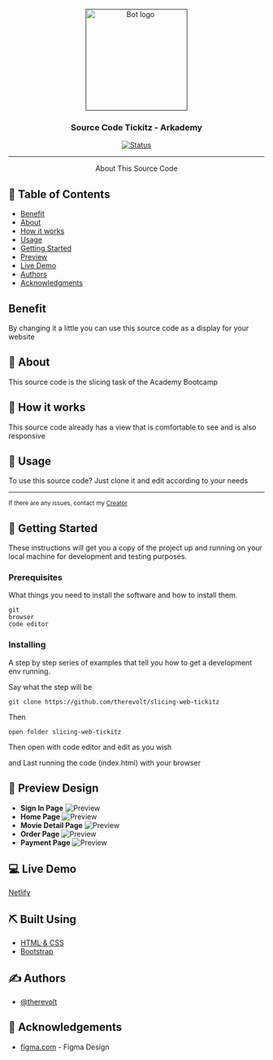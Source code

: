 <p align="center">
  <a href="" rel="noopener">
 <img width=200px height=200px src="https://st2.depositphotos.com/5532432/10201/v/950/depositphotos_102017734-stock-illustration-source-code-colored-vector-icon.jpg" alt="Bot logo"></a>
</p>

<h3 align="center">Source Code Tickitz - Arkademy</h3>

<div align="center">
  
[![Status](https://img.shields.io/website?down_color=red&down_message=Offline&up_color=green&up_message=Online&url=https%3A%2F%2Fslicing-arka.netlify.app)](https://slicing-arka.netlify.app)

</div>

---

<p align="center"> About This Source Code
    <br> 
</p>

## 📝 Table of Contents
- [Benefit](#benefit)
- [About](#about)
- [How it works](#working)
- [Usage](#usage)
- [Getting Started](#getting_started)
- [Preview](#preview)
- [Live Demo](#live_demo)
- [Authors](#authors)
- [Acknowledgments](#acknowledgement)

## Benefit <a name = "benefit"></a>
By changing it a little you can use this source code as a display for your website

## 🧐 About <a name = "about"></a>

This source code is the slicing task of the Academy Bootcamp

## 💭 How it works <a name = "working"></a>

This source code already has a view that is comfortable to see and is also responsive

## 🎈 Usage <a name = "usage"></a>

To use this source code? Just clone it and edit according to your needs

---

<sup>If there are any issues, contact my [Creator](https://wa.me/6289522407667)</sup>


## 🏁 Getting Started <a name = "getting_started"></a>

These instructions will get you a copy of the project up and running on your local machine for development and testing purposes.

### Prerequisites

What things you need to install the software and how to install them.

```
git
browser
code editor
```

### Installing

A step by step series of examples that tell you how to get a development env running.

Say what the step will be

```
git clone https://github.com/therevolt/slicing-web-tickitz
```

Then

```
open folder slicing-web-tickitz
```

Then open with code editor and edit as you wish

and Last running the code (index.html) with your browser

## 🔎 Preview Design <a name = "preview"></a>
- <b>Sign In Page</b>
![Preview](https://raw.githubusercontent.com/therevolt/slicing-web-tickitz/master/signin.PNG)
- <b>Home Page</b>
![Preview](https://raw.githubusercontent.com/therevolt/slicing-web-tickitz/master/home.PNG)
- <b>Movie Detail Page</b>
![Preview](https://raw.githubusercontent.com/therevolt/slicing-web-tickitz/master/movies.PNG)
- <b>Order Page</b>
![Preview](https://raw.githubusercontent.com/therevolt/slicing-web-tickitz/master/order.PNG)
- <b>Payment Page</b>
![Preview](https://raw.githubusercontent.com/therevolt/slicing-web-tickitz/master/payment.PNG)

## 💻 Live Demo <a name = "live_demo"></a>

[Netlify](https://slicing-arka.netlify.app)

## ⛏️ Built Using <a name = "built_using"></a>

- [HTML & CSS](https://www.w3schools.com)
- [Bootstrap](https://getbootstrap.com)

## ✍️ Authors <a name = "authors"></a>

- [@therevolt](https://github.com/therevolt)


## 🎉 Acknowledgements <a name = "acknowledgement"></a>
- [figma.com](https://www.figma.com/file/PgHK8iQ2GT3tMr8E9WroRe/Tickitz%3A-Ticket-Booking---Arkademy?node-id=454%3A0) - Figma Design
